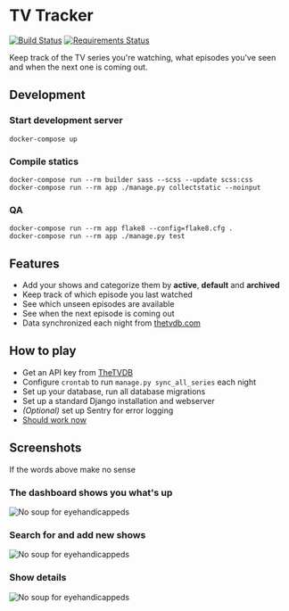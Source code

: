 # TV Tracker

[![Build Status](https://travis-ci.org/kvikshaug/tv-tracker.svg?branch=master)](https://travis-ci.org/kvikshaug/tv-tracker)
[![Requirements Status](https://requires.io/github/kvikshaug/tv-tracker/requirements.svg?branch=master)](https://requires.io/github/kvikshaug/tv-tracker/requirements/?branch=master)

Keep track of the TV series you're watching, what episodes you've seen and when the next one is coming out.

## Development

### Start development server

```
docker-compose up
```

### Compile statics

```
docker-compose run --rm builder sass --scss --update scss:css
docker-compose run --rm app ./manage.py collectstatic --noinput
```

### QA

```
docker-compose run --rm app flake8 --config=flake8.cfg .
docker-compose run --rm app ./manage.py test
```

## Features

- Add your shows and categorize them by **active**, **default** and **archived**
- Keep track of which episode you last watched
- See which unseen episodes are available
- See when the next episode is coming out
- Data synchronized each night from [thetvdb.com](http://thetvdb.com/)

## How to play

- Get an API key from [TheTVDB](http://thetvdb.com/wiki/index.php?title=Programmers_API)
- Configure `crontab` to run `manage.py sync_all_series` each night
- Set up your database, run all database migrations
- Set up a standard Django installation and webserver
- *(Optional)* set up Sentry for error logging
- [Should work now](https://www.google.com/search?tbm=isch&q=ponies)

## Screenshots

If the words above make no sense

### The dashboard shows you what's up

![No soup for eyehandicappeds](https://kvikshaug.github.io/tv-tracker/index.jpg "Index")

### Search for and add new shows

![No soup for eyehandicappeds](https://kvikshaug.github.io/tv-tracker/search.jpg "Search")

### Show details

![No soup for eyehandicappeds](https://kvikshaug.github.io/tv-tracker/show.jpg "Show")

